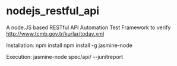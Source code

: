 # nodejs_restful_api
A node.JS based RESTful API Automation Test Framework to verify http://www.tcmb.gov.tr/kurlar/today.xml

Installation:
npm install
npm install -g jasmine-node

Execution:
jasmine-node spec/api/ --junitreport
